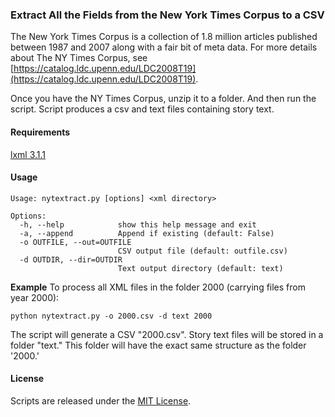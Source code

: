 ### Extract All the Fields from the New York Times Corpus to a CSV

The New York Times Corpus is a collection of 1.8 million articles published between 1987 and 2007 along with a fair bit of meta data. For more details about The NY Times Corpus, see [https://catalog.ldc.upenn.edu/LDC2008T19](https://catalog.ldc.upenn.edu/LDC2008T19).

Once you have the NY Times Corpus, unzip it to a folder. And then run the script. Script produces a csv and text files containing story text.

#### Requirements
[lxml 3.1.1](https://pypi.python.org/pypi/lxml/3.1.1)

#### Usage
```
Usage: nytextract.py [options] <xml directory>

Options:
  -h, --help            show this help message and exit
  -a, --append          Append if existing (default: False)
  -o OUTFILE, --out=OUTFILE
                        CSV output file (default: outfile.csv)
  -d OUTDIR, --dir=OUTDIR
                        Text output directory (default: text)

```

**Example**
To process all XML files in the folder 2000 (carrying files from year 2000):

`python nytextract.py -o 2000.csv -d text 2000`

The script will generate a CSV "2000.csv". Story text files will be stored in a folder "text." This folder will have the exact same structure as the folder '2000.'

#### License
Scripts are released under the [MIT License](License.md).